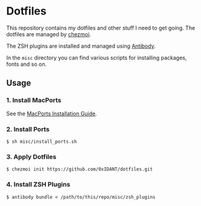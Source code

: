 # Dotfiles

This repository contains my dotfiles and other stuff I need to get going. The
dotfiles are managed by [chezmoi][chezmoi].

The ZSH plugins are installed and managed using [Antibody][antibody].

In the `misc` directory you can find various scripts for installing packages,
fonts and so on.

## Usage

### 1. Install MacPorts

See the [MacPorts Installation Guide][macports-install].

### 2. Install Ports

```shell
$ sh misc/install_ports.sh
```

### 3. Apply Dotfiles

```shell
$ chezmoi init https://github.com/0xIDANT/dotfiles.git
```

### 4. Install ZSH Plugins

```shell
$ antibody bundle < /path/to/this/repo/misc/zsh_plugins
```

[antibody]: https://getantibody.github.io
[chezmoi]: https://www.chezmoi.io
[macports-install]: https://www.macports.org/install.php
